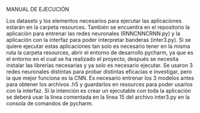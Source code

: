 MANUAL DE EJECUCIÓN

Los datasets y los elementos necesarios para ejecutar las aplicaciones estarán en la carpeta resources.
También se encuentra en el repositorio la aplicación para entrenar las redes neuronales (RNNCNNCRNN.py) y la aplicación con la interfaz para poder interpretar banderas (inter3.py). Si se quiere ejecutar estas aplicaciones tan solo es necesario tener en la misma ruta la carpeta resources, abrir el entorno de desarrollo pycharm, ya que es el entorno en el cual se ha realizado el proyecto, después se necesita instalar las librerías necesarias y ya solo es necesario ejecutar. 
Se usaron 3 redes neuronales distintas para probar distintas eficacias e investigar, pero la que mejor funciona es la CNN. Es necesario entrenar los 3 modelos antes para obtener los archivos .h5 y guardarlos en resources para poder usarlos con la interfaz.
Si la intención es crear un ejecutable con toda la aplicación se deberá usar la línea comentada en la línea 15 del archivo inter3.py en la consola de comandos de pycharm.

